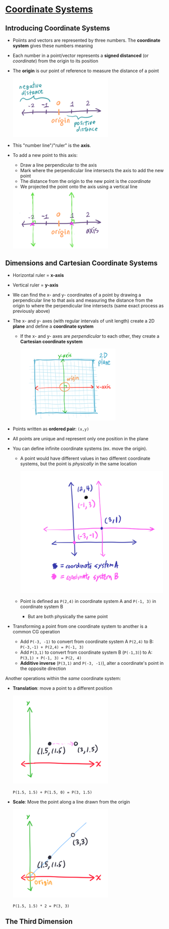 # [Coordinate Systems](https://www.scratchapixel.com/lessons/mathematics-physics-for-computer-graphics/geometry/coordinate-systems)

## Introducing Coordinate Systems
* Poiints and vectors are represented by three numbers. The **coordinate system** gives these numbers meaning
* Each number in a point/vector represents a **signed distanced** (or *coordinate*) from the origin to its position
* The **origin** is our point of reference to measure the distance of a point
    
    <img src="images/pos-neg-distance.png" width=300px>

* This "number line"/"ruler" is the **axis**.
* To add a new point to this axis:
  * Draw a line perpendicular to the axis
  * Mark where the perpendicular line intersects the axis to add the new point
  * The distance from the origin to the new point is the *coordinate*
  * We projected the point onto the axis using a vertical line
  
  <img src="images/pos-neg-distance-perpendicular-lines.png" width=300px>

## Dimensions and Cartesian Coordinate Systems
* Horizontal ruler = **x-axis**
* Vertical ruler = **y-axis**
* We can find the x- and y- coordinates of a point by drawing a perpendicular line to that axis and measuring the distance from the origin to where the perpendicular line intersects (same exact process as previously above)
* The x- and y- axes (with regular intervals of unit length) create a 2D **plane** and define a **coordinate system**
  * If the x- and y- axes are *perpendicular* to each other, they create a **Cartesian coordinate system**

    <img src="images/axes-2d-plane.png" width=300px>

* Points written as **ordered pair**: `(x,y)`
* All points are unique and represent only one position in the plane

* You can define infinite coordinate systems (ex. move the origin).
  * A point would have different values in two different coordinate systems, but the point is *physically* in the same location
  
    <img src="images/different-coordinate-systems.png" width="450px">

  * Point is defined as `P(2,4)` in coordinate system A and `P(-1, 3)` in coordinate system B
    * But are both physically the same point
* Transforming a point from one coordinate system to another is a common CG operation
  * Add `P(-3, -1)` to convert from coordinate system A `P(2,4)` to B: `P(-3,-1) + P(2,4) = P(-1, 3)`
  * Add `P(3,1)` to convert from coordinate system B (`P(-1,3)`) to A: `P(3,1) + P(-1, 3) = P(2, 4)`
  * **Additive inverse** (`P(3,1)` and `P(-3, -1)`), alter a coordinate's point in the opposite direction

Another operations within the *same* coordinate system:
* **Translation**: move a point to a different position
  
  <img src="images/translation.png" width="300px">
  
  `P(1.5, 1.5) + P(1.5, 0) = P(3, 1.5)`

* **Scale**: Move the point along a line drawn from the origin

  <img src="images/scale.png" width="300px">
  
  `P(1.5, 1.5) * 2 = P(3, 3)`

## The Third Dimension

